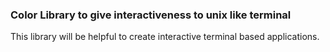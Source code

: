 ### Color Library to give interactiveness to unix like terminal 

This library will be helpful to create interactive terminal based applications.
